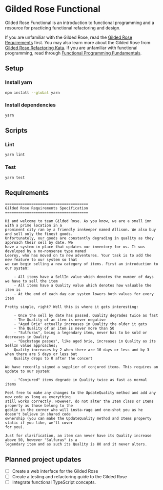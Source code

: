 # Gilded Rose Functional

Gilded Rose Functional is an introduction to functional programming and a resource for practicing functional refactoring and design.

If you are unfamiliar with the Gilded Rose, read the [Gilded Rose Requirements](https://github.com/emilybache/GildedRose-Refactoring-Kata/blob/main/GildedRoseRequirements.txt) first.
You may also learn more about the Gilded Rose from [Gilded Rose Refactoring Kata](https://github.com/emilybache/GildedRose-Refactoring-Kata).
If you are unfamiliar with functional programming, read through [Functional Programming Fundamentals](/docs).

## Setup

### Install yarn

```sh
npm install --global yarn
```

### Install dependencies

```sh
yarn
```

## Scripts

### Lint
```sh
yarn lint
```

### Test
```sh
yarn test
```

## Requirements

``` text
======================================
Gilded Rose Requirements Specification
======================================

Hi and welcome to team Gilded Rose. As you know, we are a small inn with a prime location in a
prominent city ran by a friendly innkeeper named Allison. We also buy and sell only the finest goods.
Unfortunately, our goods are constantly degrading in quality as they approach their sell by date. We
have a system in place that updates our inventory for us. It was developed by a no-nonsense type named
Leeroy, who has moved on to new adventures. Your task is to add the new feature to our system so that
we can begin selling a new category of items. First an introduction to our system:

	- All items have a SellIn value which denotes the number of days we have to sell the item
	- All items have a Quality value which denotes how valuable the item is
	- At the end of each day our system lowers both values for every item

Pretty simple, right? Well this is where it gets interesting:

	- Once the sell by date has passed, Quality degrades twice as fast
	- The Quality of an item is never negative
	- "Aged Brie" actually increases in Quality the older it gets
	- The Quality of an item is never more than 50
	- "Sulfuras", being a legendary item, never has to be sold or decreases in Quality
	- "Backstage passes", like aged brie, increases in Quality as its SellIn value approaches;
	Quality increases by 2 when there are 10 days or less and by 3 when there are 5 days or less but
	Quality drops to 0 after the concert

We have recently signed a supplier of conjured items. This requires an update to our system:

	- "Conjured" items degrade in Quality twice as fast as normal items

Feel free to make any changes to the UpdateQuality method and add any new code as long as everything
still works correctly. However, do not alter the Item class or Items property as those belong to the
goblin in the corner who will insta-rage and one-shot you as he doesn't believe in shared code
ownership (you can make the UpdateQuality method and Items property static if you like, we'll cover
for you).

Just for clarification, an item can never have its Quality increase above 50, however "Sulfuras" is a
legendary item and as such its Quality is 80 and it never alters.
```

## Planned project updates
- [ ] Create a web interface for the Gilded Rose
- [ ] Create a testing and refactoring guide to the Gilded Rose
- [ ] Integrate functional TypeScript concepts.

